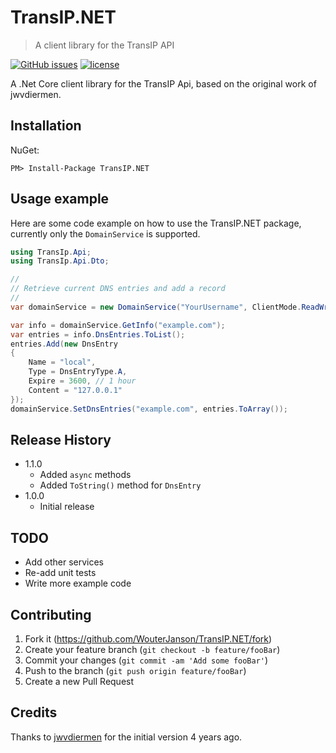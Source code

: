 # TransIP.NET
> A client library for the TransIP API

[![GitHub issues](https://img.shields.io/github/issues/WouterJanson/TransIP.NET.svg)](https://github.com/WouterJanson/TransIP.NET/issues)
[![license](https://img.shields.io/github/license/WouterJanson/TransIP.NET.svg)](https://github.com/WouterJanson/TransIP.NET/blob/master/LICENSE)

A .Net Core client library for the TransIP Api, based on the original work of jwvdiermen.

## Installation

NuGet:

```
PM> Install-Package TransIP.NET
```

## Usage example

Here are some code example on how to use the TransIP.NET package, currently only the `DomainService` is supported.

```csharp
using TransIp.Api;
using TransIp.Api.Dto;

//
// Retrieve current DNS entries and add a record
//
var domainService = new DomainService("YourUsername", ClientMode.ReadWrite, "YourPrivateKey");

var info = domainService.GetInfo("example.com");
var entries = info.DnsEntries.ToList();
entries.Add(new DnsEntry
{
	Name = "local",
	Type = DnsEntryType.A,
	Expire = 3600, // 1 hour
	Content = "127.0.0.1"
});
domainService.SetDnsEntries("example.com", entries.ToArray());
```

## Release History

* 1.1.0
    * Added `async` methods
    * Added `ToString()` method for `DnsEntry`
* 1.0.0
    * Initial release

## TODO

* Add other services
* Re-add unit tests
* Write more example code

## Contributing

1. Fork it (<https://github.com/WouterJanson/TransIP.NET/fork>)
2. Create your feature branch (`git checkout -b feature/fooBar`)
3. Commit your changes (`git commit -am 'Add some fooBar'`)
4. Push to the branch (`git push origin feature/fooBar`)
5. Create a new Pull Request

## Credits

Thanks to [jwvdiermen](https://github.com/jwvdiermen/TransIP-API) for the initial version 4 years ago.
